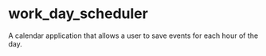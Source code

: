 # work_day_scheduler
A calendar application that allows a user to save events for each hour of the day.
